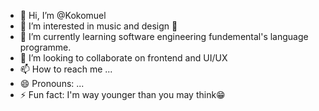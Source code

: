 - 👋 Hi, I’m @Kokomuel
- 👀 I’m interested in music and design 🤩
- 🌱 I’m currently learning software engineering fundemental's language programme.
- 💞️ I’m looking to collaborate on frontend and UI/UX
- 📫 How to reach me ...
- 😄 Pronouns: ...
- ⚡ Fun fact: I'm way younger than you may think😁

<!---
Kokomuel/Kokomuel is a ✨ special ✨ repository because its `README.md` (this file) appears on your GitHub profile.
You can click the Preview link to take a look at your changes.
--->

